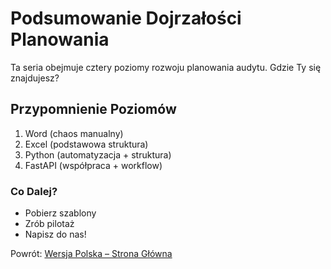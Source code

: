 # Podsumowanie Dojrzałości Planowania

Ta seria obejmuje cztery poziomy rozwoju planowania audytu. Gdzie Ty się znajdujesz?

## Przypomnienie Poziomów

1. Word (chaos manualny)
2. Excel (podstawowa struktura)
3. Python (automatyzacja + struktura)
4. FastAPI (współpraca + workflow)

### Co Dalej?

- Pobierz szablony
- Zrób pilotaż
- Napisz do nas!

Powrót: [Wersja Polska – Strona Główna](index-pl.md)
